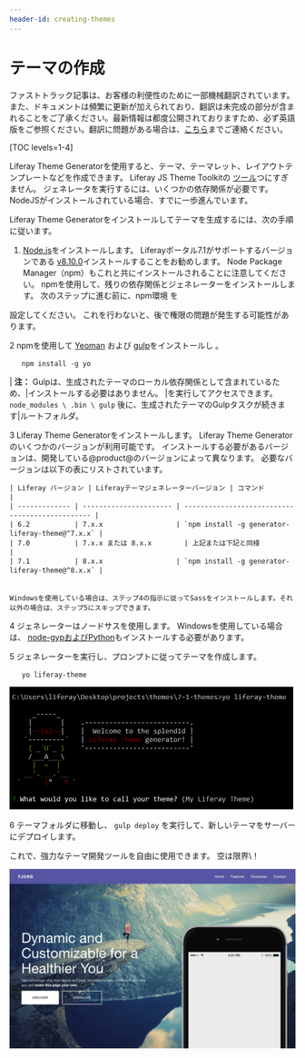 ```yaml
---
header-id: creating-themes
---
```


# テーマの作成

<p class="alert alert-info"><span class="wysiwyg-color-blue120">ファストトラック記事は、お客様の利便性のために一部機械翻訳されています。また、ドキュメントは頻繁に更新が加えられており、翻訳は未完成の部分が含まれることをご了承ください。最新情報は都度公開されておりますため、必ず英語版をご参照ください。翻訳に問題がある場合は、<a href="mailto:support-content-jp@liferay.com">こちら</a>までご連絡ください。</span></p>

[TOC levels=1-4]

Liferay Theme Generatorを使用すると、テーマ、テーマレット、レイアウトテンプレートなどを作成できます。 Liferay JS Theme Toolkitの [ツール](https://github.com/liferay/liferay-themes-sdk/tree/master/packages)つにすぎません。 ジェネレータを実行するには、いくつかの依存関係が必要です。 NodeJSがインストールされている場合、すでに一歩進んでいます。

Liferay Theme Generatorをインストールしてテーマを生成するには、次の手順に従います。

1.  [Node.js](http://nodejs.org/)をインストールします。 Liferayポータル7.1がサポートするバージョンである [v8.10.0](https://nodejs.org/download/release/v8.10.0/)インストールすることをお勧めします。 Node Package Manager（npm）もこれと共にインストールされることに注意してください。 npmを使用して、残りの依存関係とジェネレーターをインストールします。 次のステップに進む前に、npm環境</a> を

設定してください。 これを行わないと、後で権限の問題が発生する可能性があります。</p></li> 
   
   2  npmを使用して [Yeoman](http://yeoman.io/) および [gulp](https://gulpjs.com/)をインストールし 。</p> 
  
       npm install -g yo
      
  
  | **注：** Gulpは、生成されたテーマのローカル依存関係として含まれているため、|インストールする必要はありません。 |を実行してアクセスできます。 `node_modules \ .bin \ gulp` 後に、生成されたテーマのGulpタスクが続きます|ルートフォルダ。</li> 
  
  3  Liferay Theme Generatorをインストールします。 Liferay Theme Generatorのいくつかのバージョンが利用可能です。 インストールする必要があるバージョンは、開発している@product@のバージョンによって異なります。 必要なバージョンは以下の表にリストされています。
  
  
    | Liferay バージョン | Liferayテーマジェネレーターバージョン | コマンド                                            |
    | ------------- | ---------------------- | ----------------------------------------------- |
    | 6.2           | 7.x.x                  | `npm install -g generator-liferay-theme@^7.x.x` |
    | 7.0           | 7.x.x または 8.x.x        | 上記または下記と同様                                      |
    | 7.1           | 8.x.x                  | `npm install -g generator-liferay-theme@^8.x.x` |

    
    Windowsを使用している場合は、ステップ4の指示に従ってSassをインストールします。それ以外の場合は、ステップ5にスキップできます。

4  ジェネレーターはノードサスを使用します。 Windowsを使用している場合は、 [node-gypおよびPython](https://github.com/nodejs/node-gyp#installation)もインストールする必要があります。

5  ジェネレーターを実行し、プロンプトに従ってテーマを作成します。
  
       yo liferay-theme
      
  
  ![図1：構成に関するいくつかの質問に答えるだけでテーマを生成できます。](../../../../images/theme-generator-theme-prompt.png)

6  テーマフォルダに移動し、 `gulp deploy` を実行して、新しいテーマをサーバーにデプロイします。</ol> 

これで、強力なテーマ開発ツールを自由に使用できます。 空は限界\！

![図2：想像できるあらゆるテーマを作成するためのツールが手元にあります。](../../../../images/theme-generator-theme-example.png)
